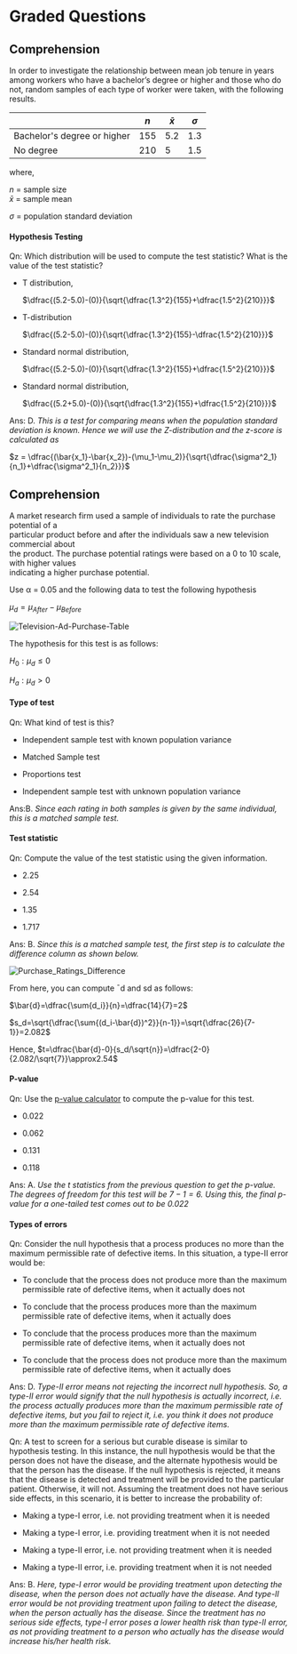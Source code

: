 # Graded Questions

## Comprehension

In order to investigate the relationship between mean job tenure in years among workers who have a bachelor’s degree or higher and those who do not, random samples of each type of worker were taken, with the following results.

|                             | $n$ | $\bar{x}$ | $\sigma$ |
| --------------------------- | --- | --------- | -------- |
| Bachelor's degree or higher | 155 | 5.2       | 1.3      |
| No degree                   | 210 | 5         | 1.5      |

where,

$n$ = sample size  
$\bar{x}$ = sample mean

$\sigma$ = population standard deviation

#### Hypothesis Testing

Qn: Which distribution will be used to compute the test statistic? What is the value of the test statistic?

- T distribution,
  
  $\dfrac{(5.2-5.0)-(0)}{\sqrt{\dfrac{1.3^2}{155}+\dfrac{1.5^2}{210}}}$

- T-distribution
  
  $\dfrac{(5.2-5.0)-(0)}{\sqrt{\dfrac{1.3^2}{155}-\dfrac{1.5^2}{210}}}$

- Standard normal distribution,
  
  $\dfrac{(5.2-5.0)-(0)}{\sqrt{\dfrac{1.3^2}{155}+\dfrac{1.5^2}{210}}}$

- Standard normal distribution,
  
  $\dfrac{(5.2+5.0)-(0)}{\sqrt{\dfrac{1.3^2}{155}+\dfrac{1.5^2}{210}}}$

Ans: D. *This is a test for comparing means when the population standard deviation is known. Hence we will use the Z-distribution and the  z-score is calculated as*

$z = \dfrac{(\bar{x_1}-\bar{x_2})-(\mu_1-\mu_2)}{\sqrt{\dfrac{\sigma^2_1}{n_1}+\dfrac{\sigma^2_1}{n_2}}}$

## Comprehension

A market research firm used a sample of individuals to rate the purchase potential of a  
particular product before and after the individuals saw a new television commercial about  
the product. The purchase potential ratings were based on a 0 to 10 scale, with higher values  
indicating a higher purchase potential.

Use α = 0.05 and the following data to test the following hypothesis

$μ_d=\mu_{After}−\mu_{Before}$

![Television-Ad-Purchase-Table](https://i.ibb.co/C050q1H/Television-Ad-Purchase-Table.png)

The hypothesis for this test is as follows:

$H_0:\mu_d≤0$

$H_a:\mu_d>0$

#### Type of test

Qn: What kind of test is this?

- Independent sample test with known population variance

- Matched Sample test

- Proportions test

- Independent sample test with unknown population variance

Ans:B. *Since each rating in both samples is given by the same individual, this is a matched sample test.*

#### Test statistic

Qn: Compute the value of the test statistic using the given information.

- 2.25

- 2.54

- 1.35

- 1.717

Ans: B. *Since this is a matched sample test, the first step is to calculate the difference column as shown below.*

![Purchase_Ratings_Difference](https://i.ibb.co/85Y2fGQ/Purchase-Ratings-Difference.png)

From here, you can compute ¯d and sd as follows:

$\bar{d}=\dfrac{\sum{d_i}}{n}=\dfrac{14}{7}=2$

$s_d=\sqrt{\dfrac{\sum{(d_i-\bar{d})^2}}{n-1}}=\sqrt{\dfrac{26}{7-1}}=2.082$

Hence, $t=\dfrac{\bar{d}-0}{s_d/\sqrt{n}}=\dfrac{2-0}{2.082/\sqrt{7}}\approx2.54$

#### P-value

Qn: Use the [p-value calculator](https://www.socscistatistics.com/pvalues/tdistribution.aspx) to compute the p-value for this test.

- 0.022

- 0.062

- 0.131

- 0.118

Ans: A. *Use the t statistics from the previous question to get the p-value. The degrees of freedom for this test will be $7-1=6$. Using this, the final p-value for a one-tailed test comes out to be 0.022*

#### Types of errors

Qn: Consider the null hypothesis that a process produces no more than the maximum permissible rate of defective items. In this situation, a type-II error would be:

- To conclude that the process does not produce more than the maximum permissible rate of defective items, when it actually does not

- To conclude that the process produces more than the maximum permissible rate of defective items, when it actually does

- To conclude that the process produces more than the maximum permissible rate of defective items, when it actually does not

- To conclude that the process does not produce more than the maximum permissible rate of defective items, when it actually does

Ans: D. *Type-II error means not rejecting the incorrect null hypothesis. So, a type-II error would signify that the null hypothesis is actually incorrect, i.e. the process actually produces more than the maximum permissible rate of defective items, but you fail to reject it, i.e. you think it does not produce more than the maximum permissible rate of defective items.*

Qn: A test to screen for a serious but curable disease is similar to hypothesis testing. In this instance, the null hypothesis would be that the person does not have the disease, and the alternate hypothesis would be that the person has the disease. If the null hypothesis is rejected, it means that the disease is detected and treatment will be provided to the particular patient. Otherwise, it will not. Assuming the treatment does not have serious side effects, in this scenario, it is better to increase the probability of:

- Making a type-I error, i.e. not providing treatment when it is needed

- Making a type-I error, i.e. providing treatment when it is not needed

- Making a type-II error, i.e. not providing treatment when it is needed

- Making a type-II error, i.e. providing treatment when it is not needed

Ans: B. *Here, type-I error would be providing treatment upon detecting the disease, when the person does not actually have the disease. And type-II error would be not providing treatment upon failing to detect the disease, when the person actually has the disease. Since the treatment has no serious side effects, type-I error poses a lower health risk than type-II error, as not providing treatment to a person who actually has the disease would increase his/her health risk.*
